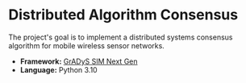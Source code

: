 # Distributed Algorithm Consensus

The project's goal is to implement a distributed systems consensus algorithm for mobile wireless sensor networks.

- **Framework:** [GrADyS SIM Next Gen](https://project-gradys.github.io/gradys-sim-nextgen/)
- **Language:** Python 3.10